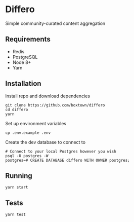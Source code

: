 # Differo

Simple community-curated content aggregation

## Requirements

- Redis
- PostgreSQL
- Node 8+
- Yarn

## Installation

Install repo and download dependencies

```
git clone https://github.com/boxtown/differo
cd differo
yarn
```

Set up environment variables

```
cp .env.example .env
```

Create the dev database to connect to

```
# Connect to your local Postgres however you wish
psql -U postgres -W
postgres=# CREATE DATABASE differo WITH OWNER postgres;
```

## Running

```
yarn start
```

## Tests

```
yarn test
```
